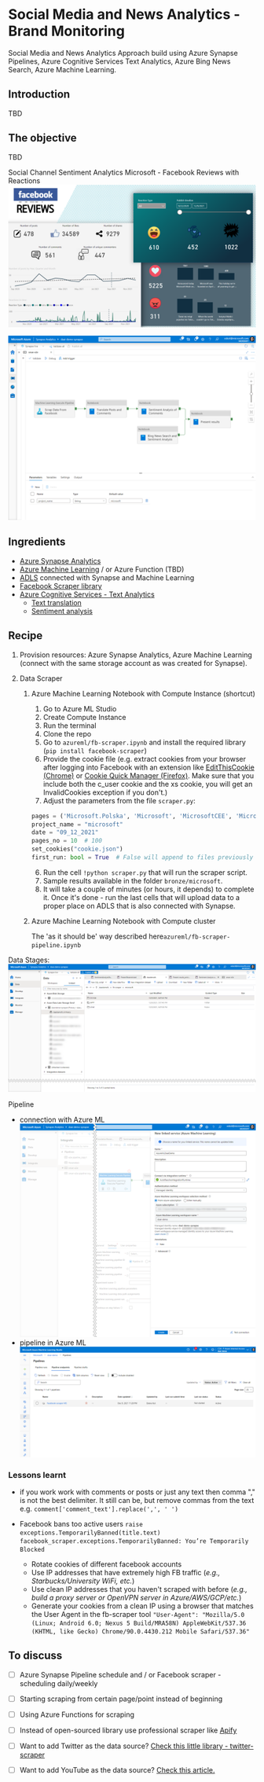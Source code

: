 # Social Media and News Analytics - Brand Monitoring
Social Media and News Analytics Approach build using Azure Synapse Pipelines, Azure Cognitive Services Text Analytics, Azure Bing News Search, Azure Machine Learning.



## Introduction

TBD



## The objective

TBD

Social Channel Sentiment Analytics Microsoft - Facebook Reviews with Reactions
[![Social Channel Sentiment Analytics Microsoft - Facebook Reviews with Reactions](https://raw.githubusercontent.com/ekote/sman-analytics/main/assets/dashboard.png)](https://app.powerbi.com/view?r=eyJrIjoiZjgzMTg4MGQtNmUxNC00OGJhLThhY2MtNGJlNjcyMzM4YzVhIiwidCI6IjVmY2JhM2RlLTBkNGMtNGZlNi05ZjkwLTUyN2FhN2U2NjU5YyIsImMiOjl9&pageName=ReportSectionf4051e1182eb017d3e11)

![ArchDiagram](https://raw.githubusercontent.com/ekote/sman-analytics/main/assets/synapse-pipeline-diagram.png) 



## Ingredients

- [Azure Synapse Analytics](https://docs.microsoft.com/en-us/azure/synapse-analytics/overview-what-is) 
- [Azure Machine Learning](https://docs.microsoft.com/en-us/azure/machine-learning/) / or Azure Function (TBD)
- [ADLS](https://docs.microsoft.com/en-us/azure/storage/blobs/data-lake-storage-introduction) connected with Synapse and Machine Learning
- [Facebook Scraper library](https://github.com/kevinzg/facebook-scraper/ ) 
- [Azure Cognitive Services - Text Analytics](https://azure.microsoft.com/en-us/services/cognitive-services/text-analytics/)
  - [Text translation](https://docs.microsoft.com/en-us/azure/cognitive-services/translator/)
  - [Sentiment analysis](https://docs.microsoft.com/en-us/azure/cognitive-services/language-service/sentiment-opinion-mining/overview)



## Recipe

1. Provision resources: Azure Synapse Analytics, Azure Machine Learning (connect with the same storage account as was created for Synapse). 

2. Data Scraper

   1. Azure Machine Learning Notebook with Compute Instance (shortcut)

      1. Go to Azure ML Studio
      1. Create Compute Instance
      1. Run the terminal
      1. Clone the repo
      1. Go to `azureml/fb-scraper.ipynb` and install the required library (`pip install facebook-scraper`)
      1. Provide the cookie file (e.g.  extract cookies from your browser after logging into Facebook with an extension like [EditThisCookie (Chrome)](https://chrome.google.com/webstore/detail/editthiscookie/fngmhnnpilhplaeedifhccceomclgfbg?hl=en) or [Cookie Quick Manager (Firefox)](https://addons.mozilla.org/en-US/firefox/addon/cookie-quick-manager/). Make sure that you include both the c_user cookie and the xs cookie, you will get an InvalidCookies exception if you don't.)
      1. Adjust the parameters from the file `scraper.py`:

      ```python
      pages = ('Microsoft.Polska', 'Microsoft', 'MicrosoftCEE', 'MicrosoftUKEducation')
      project_name = "microsoft"
      date = "09_12_2021"
      pages_no = 10  # 100
      set_cookies("cookie.json")
      first_run: bool = True  # False will append to files previously created
      ```

      6. Run the cell `!python scraper.py` that will run the scraper script. 
      7. Sample results available in the folder `bronze/microsoft`. 
      8. It will take a couple of minutes (or hours, it depends) to complete it. Once it's done - run the last cells that will upload data to a proper place on ADLS that is also connected with Synapse.  

   2. Azure Machine Learning Notebook with Compute cluster 

      The 'as it should be' way described here`azureml/fb-scraper-pipeline.ipynb` 

   
Data Stages:
![DataStages](https://raw.githubusercontent.com/ekote/sman-analytics/main/assets/data_stages.png) 


Pipeline
- connection with Azure ML
![service_principal_azureml](https://raw.githubusercontent.com/ekote/sman-analytics/main/assets/service_principal_azureml.png) 
- pipeline in Azure ML
![AzureMLSP](https://raw.githubusercontent.com/ekote/sman-analytics/main/assets/azure_ml_pipeline.png) 



### Lessons learnt

- if you work work with comments or posts or just any text then comma "," is not the best delimiter. It still can be, but remove commas from the text e.g. `comment['comment_text'].replace(',', ' ')`

- Facebook bans too active users `raise exceptions.TemporarilyBanned(title.text)
  facebook_scraper.exceptions.TemporarilyBanned: You’re Temporarily Blocked`

  - Rotate cookies of different facebook accounts
  - Use IP addresses that have extremely high FB traffic (*e.g., Starbucks/University WiFi, etc.*)
  - Use clean IP addresses that you haven't scraped with before (*e.g., build a proxy server or OpenVPN server in Azure/AWS/GCP/etc.*)
  - Generate your cookies from a clean IP using a browser that matches the User Agent in the fb-scraper tool `"User-Agent": "Mozilla/5.0 (Linux; Android 6.0; Nexus 5 Build/MRA58N) AppleWebKit/537.36 (KHTML, like Gecko) Chrome/90.0.4430.212 Mobile Safari/537.36"`

  



## To discuss

- [ ] Azure Synapse Pipeline schedule and / or Facebook scraper - scheduling daily/weekly
- [ ] Starting scraping from certain page/point instead of beginning 
- [ ] Using Azure Functions for scraping
- [ ] Instead of open-sourced library use professional scraper like [Apify](https://apify.com/pocesar/facebook-pages-scraper)
- [ ] Want to add Twitter as the data source? [Check this little library - twitter-scraper](https://github.com/bisguzar/twitter-scraper)
- [ ] Want to add YouTube as the data source? [Check this article.](https://techcommunity.microsoft.com/t5/azure-synapse-analytics-blog/azure-synapse-pipelines-for-social-media-youtube-example/ba-p/2615156)


